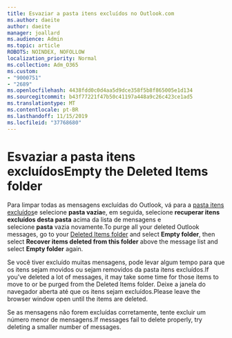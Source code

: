 ```yaml
---
title: Esvaziar a pasta itens excluídos no Outlook.com
ms.author: daeite
author: daeite
manager: joallard
ms.audience: Admin
ms.topic: article
ROBOTS: NOINDEX, NOFOLLOW
localization_priority: Normal
ms.collection: Adm_O365
ms.custom:
- "9000751"
- "2689"
ms.openlocfilehash: 4438fdd0c0d4aa5d9dce358f5b8f865005e1d134
ms.sourcegitcommit: b43f77221f47b50c41197a448a9c26c423ce1ad5
ms.translationtype: MT
ms.contentlocale: pt-BR
ms.lasthandoff: 11/15/2019
ms.locfileid: "37768680"
---
```

# <a name="empty-the-deleted-items-folder"></a><span data-ttu-id="eb47e-102">Esvaziar a pasta itens excluídos</span><span class="sxs-lookup"><span data-stu-id="eb47e-102">Empty the Deleted Items folder</span></span>

<span data-ttu-id="eb47e-103">Para limpar todas as mensagens excluídas do Outlook, vá para a [pasta itens excluídos](https://outlook.live.com/mail/deleteditems)e selecione **pasta vazia**e, em seguida, selecione **recuperar itens excluídos desta pasta** acima da lista de mensagens e selecione **pasta** vazia novamente.</span><span class="sxs-lookup"><span data-stu-id="eb47e-103">To purge all your deleted Outlook messages, go to your [Deleted Items folder](https://outlook.live.com/mail/deleteditems) and select **Empty folder**, then select **Recover items deleted from this folder** above the message list and select **Empty folder** again.</span></span>

<span data-ttu-id="eb47e-104">Se você tiver excluído muitas mensagens, pode levar algum tempo para que os itens sejam movidos ou sejam removidos da pasta itens excluídos.</span><span class="sxs-lookup"><span data-stu-id="eb47e-104">If you've deleted a lot of messages, it may take some time for those items to move to or be purged from the Deleted Items folder.</span></span> <span data-ttu-id="eb47e-105">Deixe a janela do navegador aberta até que os itens sejam excluídos.</span><span class="sxs-lookup"><span data-stu-id="eb47e-105">Please leave the browser window open until the items are deleted.</span></span>

<span data-ttu-id="eb47e-106">Se as mensagens não forem excluídas corretamente, tente excluir um número menor de mensagens.</span><span class="sxs-lookup"><span data-stu-id="eb47e-106">If messages fail to delete properly, try deleting a smaller number of messages.</span></span>